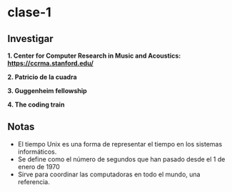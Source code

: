 # clase-1

## Investigar

**1. Center for Computer Research in Music and Acoustics:**
__https://ccrma.stanford.edu/__

**2. Patricio de la cuadra**

**3. Guggenheim fellowship**

**4. The coding train**


## Notas

- El tiempo Unix es una forma de representar el tiempo en los sistemas informáticos.
- Se define como el número de segundos que han pasado desde el 1 de enero de 1970
- Sirve para coordinar las computadoras en todo el mundo, una referencia.
